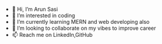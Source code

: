 - 👋 Hi, I’m Arun Sasi
- 👀 I’m interested in coding 
- 🌱 I’m currently learning MERN and web developing also
- 💞️ I’m looking to collaborate on my vibes to improve career
- 📫 Reach me on LinkedIn,GitHub

<!---
arunsasi18/arunsasi18 is a ✨ special ✨ repository because its `README.md` (this file) appears on your GitHub profile.
You can click the Preview link to take a look at your changes.
--->
